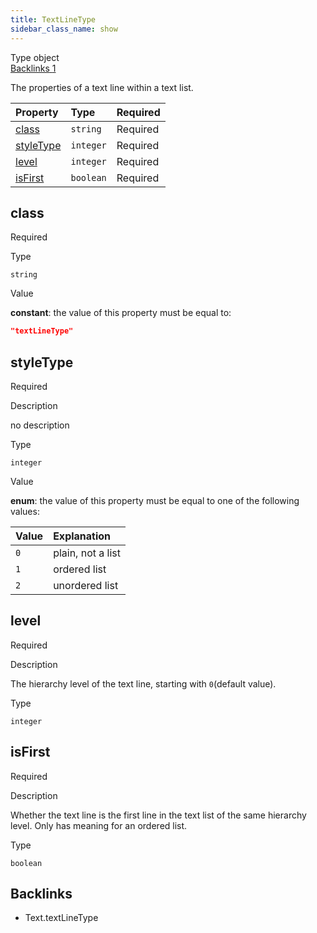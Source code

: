 ```yaml
---
title: TextLineType
sidebar_class_name: show
---
```


<div className="section-badges">

<div className="badge type">
        <span className="label">Type</span>
        <span className="value">object</span>
      </div>

<a href="#backlinks" className="badge backlinks">
          <span className="label">Backlinks</span>
          <span className="value">1</span>
        </a>

</div>

The properties of a text line within a text list.

<div className="property-preview">

<div className="property-table">

| Property                | Type      | Required                                            |
| :---------------------- | :-------- | :-------------------------------------------------- |
| [class](#class)         | `string`  | <span className="property-required">Required</span> |
| [styleType](#styletype) | `integer` | <span className="property-required">Required</span> |
| [level](#level)         | `integer` | <span className="property-required">Required</span> |
| [isFirst](#isfirst)     | `boolean` | <span className="property-required">Required</span> |

</div>

</div>

<div className="property">

<div className="property-heading">

## class

<span className="property-required">Required</span>

</div>

<div className="property-item">

Type

`string`

</div>

<div className="property-item">

Value

<div className="value-description">

**constant**: the value of this property must be equal to:

```json
"textLineType"
```

</div>

</div>

</div>

<div className="property">

<div className="property-heading">

## styleType

<span className="property-required">Required</span>

</div>

<div className="property-item">

Description

no description

</div>

<div className="property-item">

Type

`integer`

</div>

<div className="property-item">

Value

<div className="value-description">

**enum**: the value of this property must be equal to one of the following values:

| Value | Explanation                                               |
| :---- | :-------------------------------------------------------- |
| `0`   | <div className="enum-description">plain, not a list</div> |
| `1`   | <div className="enum-description">ordered list</div>      |
| `2`   | <div className="enum-description">unordered list</div>    |

</div>

</div>

</div>

<div className="property">

<div className="property-heading">

## level

<span className="property-required">Required</span>

</div>

<div className="property-item">

Description

The hierarchy level of the text line, starting with `0`(default value).

</div>

<div className="property-item">

Type

`integer`

</div>

</div>

<div className="property">

<div className="property-heading">

## isFirst

<span className="property-required">Required</span>

</div>

<div className="property-item">

Description

Whether the text line is the first line in the text list of the same hierarchy level.
Only has meaning for an ordered list.

</div>

<div className="property-item">

Type

`boolean`

</div>

</div>

<div id="backlinks" className="section-backlinks">

<div className="backlinks-title"><h2>Backlinks</h2></div>

<ul className="backlinks-list">

<li className="backlink">
      <Link to='/specs/vectorgraphics/text#textlinetype'>Text.textLineType</Link>
      </li>

</ul>

</div>

